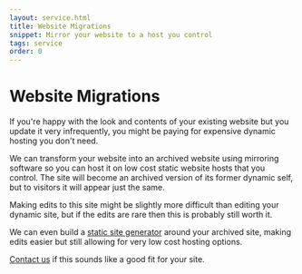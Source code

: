```yaml
---
layout: service.html
title: Website Migrations
snippet: Mirror your website to a host you control
tags: service
order: 0
---
```


# Website Migrations

If you're happy with the look and contents of your existing website but you update it very infrequently, you might be paying for expensive dynamic hosting you don't need.

We can transform your website into an archived website using mirroring software so you can host it on low cost static website hosts that you control. The site will become an archived version of its former dynamic self, but to visitors it will appear just the same.

Making edits to this site might be slightly more difficult than editing your dynamic site, but if the edits are rare then this is probably still worth it.

We can even build a [static site generator](/services/static-websites/) around your archived site, making edits easier but still allowing for very low cost hosting options.

[Contact us](/contact/) if this sounds like a good fit for your site.
